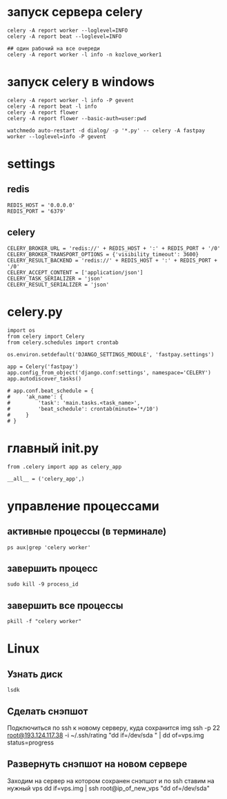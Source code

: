 # запуск сервера celery
    celery -A report worker --loglevel=INFO
    celery -A report beat --loglevel=INFO

    ## один рабочий на все очереди
    celery -A report worker -l info -n kozlove_worker1 

# запуск celery в windows
    celery -A report worker -l info -P gevent
    celery -A report beat -l info
    celery -A report flower
    celery -A report flower --basic-auth=user:pwd

    watchmedo auto-restart -d dialog/ -p '*.py' -- celery -A fastpay worker --loglevel=info -P gevent


# settings
## redis
    REDIS_HOST = '0.0.0.0'
    REDIS_PORT = '6379'

## celery
    CELERY_BROKER_URL = 'redis://' + REDIS_HOST + ':' + REDIS_PORT + '/0'
    CELERY_BROKER_TRANSPORT_OPTIONS = {'visibility_timeout': 3600}
    CELERY_RESULT_BACKEND = 'redis://' + REDIS_HOST + ':' + REDIS_PORT + '/0'
    CELERY_ACCEPT_CONTENT = ['application/json']
    CELERY_TASK_SERIALIZER = 'json'
    CELERY_RESULT_SERIALIZER = 'json'

# celery.py
    import os
    from celery import Celery
    from celery.schedules import crontab

    os.environ.setdefault('DJANGO_SETTINGS_MODULE', 'fastpay.settings')

    app = Celery('fastpay')
    app.config_from_object('django.conf:settings', namespace='CELERY')
    app.autodiscover_tasks()

    # app.conf.beat_schedule = {
    #     'ak_name': {
    #         'task': 'main.tasks.<task_name>',
    #         'beat_schedule': crontab(minute='*/10')
    #     }
    # }

# главный __init__.py
    from .celery import app as celery_app

    __all__ = ('celery_app',)

# управление процессами
## активные процессы (в терминале)
    ps aux|grep 'celery worker'

## завершить процесс
    sudo kill -9 process_id

## завершить все процессы
    pkill -f "celery worker"

# Linux
## Узнать диск
    lsdk

## Сделать снэпшот
Подключиться по ssh к новому серверу, куда сохранится img
    ssh -p 22 root@193.124.117.38 -i ~/.ssh/rating "dd if=/dev/sda " | dd of=vps.img status=progress

## Развернуть снэпшот на новом сервере
Заходим на сервер на котором сохранен снэпшот и по ssh ставим на нужный vps
    dd if=vps.img | ssh root@ip_of_new_vps "dd of=/dev/sda"